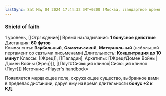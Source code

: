 ```yaml
---
lastSync: Sat May 04 2024 17:44:32 GMT+0300 (Москва, стандартное время)
---
```

### Shield of faith
1 уровень, [[Ограждение]]
Время накладывания: **1 бонусное действие**
Дистанция: **60 футов**
Компоненты: **Вербальный**, **Соматический**, **Материальный** (небольшой пергамент со святыми письменами)
Длительность: **Концентрация до 10 минут**
Классы: [[Жрец]], [[Паладин]]
Архетипы: [[Жрец#Домен Войны|Домен Войны (Жрец)]], [[Плут#Сияющий клинок|Сияющий клинок (Плут)]]
Источник: «Player's handbook»

Появляется мерцающее поле, окружающее существо, выбранное вами в пределах дистанции, даруя ему на время длительности **бонус +2 к КД**.